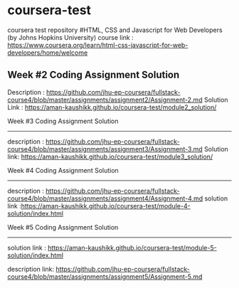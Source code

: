 # coursera-test
coursera test repository
#HTML, CSS and Javascript for Web Developers (by Johns Hopkins University)
course link : https://www.coursera.org/learn/html-css-javascript-for-web-developers/home/welcome

Week #2 Coding Assignment Solution
------------------------------------------------------------
Description   : https://github.com/jhu-ep-coursera/fullstack-course4/blob/master/assignments/assignment2/Assignment-2.md
Solution Link : https://aman-kaushikk.github.io/coursera-test/module2_solution/

Week #3 Coding Assignment Solution

-------------------------------------------------------------
description  : https://github.com/jhu-ep-coursera/fullstack-course4/blob/master/assignments/assignment3/Assignment-3.md
Solution link: https://aman-kaushikk.github.io/coursera-test/module3_solution/


Week #4 Coding Assignment Solution

--------------------------------------------------------------
description  : https://github.com/jhu-ep-coursera/fullstack-course4/blob/master/assignments/assignment4/Assignment-4.md
solution link :https://aman-kaushikk.github.io/coursera-test/module-4-solution/index.html


Week #5 Coding Assignment Solution

------------------------------------------------------------------
solution link : https://aman-kaushikk.github.io/coursera-test/module-5-solution/index.html

description link: https://github.com/jhu-ep-coursera/fullstack-course4/blob/master/assignments/assignment5/Assignment-5.md
